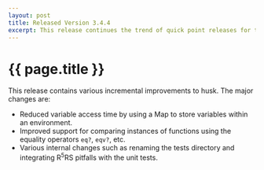 ```yaml
---
layout: post
title: Released Version 3.4.4 
excerpt: This release continues the trend of quick point releases for the 3.4.x series...
---
```

# {{ page.title }}

This release contains various incremental improvements to husk. The major changes are:

- Reduced variable access time by using a Map to store variables within an environment. 
- Improved support for comparing instances of functions using the equality operators `eq?`, `eqv?`, etc.
- Various internal changes such as renaming the tests directory and integrating R<sup>5</sup>RS pitfalls with the unit tests.
